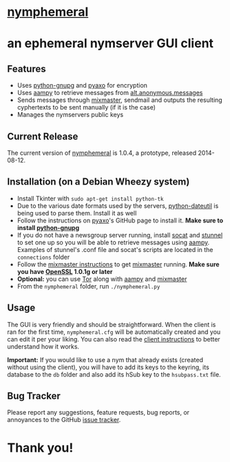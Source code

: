 # [nymphemeral] 
# an ephemeral nymserver GUI client

## Features
- Uses [python-gnupg] and [pyaxo] for encryption
- Uses [aampy] to retrieve messages from [alt.anonymous.messages]
- Sends messages through [mixmaster], sendmail and outputs the resulting cyphertexts
to be sent manually (if it is the case)
- Manages the nymservers public keys

## Current Release
The current version of [nymphemeral] is 1.0.4, a prototype, released 2014-08-12.

## Installation (on a Debian Wheezy system)
- Install Tkinter with `sudo apt-get install python-tk`
- Due to the various date formats used by the servers, [python-dateutil] is being used to
parse them. Install it as well
- Follow the instructions on [pyaxo]'s GitHub page to install it. **Make sure to install
[python-gnupg]**
- If you do not have a newsgroup server running, install [socat] and [stunnel] to set one
up so you will be able to retrieve messages using [aampy]. Examples of stunnel's .conf
file and socat's scripts are located in the `connections` folder
- Follow the [mixmaster instructions] to get [mixmaster] running. **Make sure you have
[OpenSSL] 1.0.1g or later**
- **Optional:** you can use [Tor] along with [aampy] and [mixmaster]
- From the `nymphemeral` folder, run `./nymphemeral.py`

## Usage
The GUI is very friendly and should be straightforward. When the client is ran for the
first time, `nymphemeral.cfg` will be automatically created and you can edit it per your
liking. You can also read the [client instructions] to better understand how it works.

**Important:** If you would like to use a nym that already exists (created without using
the client), you will have to add its keys to the keyring, its database to the `db`
folder and also add its hSub key to the `hsubpass.txt` file.

## Bug Tracker
Please report any suggestions, feature requests, bug reports, or annoyances
to the GitHub [issue tracker].

# Thank you!

[nymphemeral]: https://github.com/felipedau/nymphemeral
[mixmaster]: http://www.zen19351.zen.co.uk/mixmaster302
[aampy]: https://github.com/rxcomm/aampy
[alt.anonymous.messages]: https://groups.google.com/forum/#!forum/alt.anonymous.messages
[python-gnupg]: https://pypi.python.org/pypi/python-gnupg
[pyaxo]: https://github.com/rxcomm/pyaxo
[python-dateutil]: https://pypi.python.org/pypi/python-dateutil
[socat]: http://www.dest-unreach.org/socat
[stunnel]: https://www.stunnel.org
[mixmaster instructions]: https://anemone.mooo.com/mixmaster.html
[openssl]: https://www.openssl.org
[client instructions]: https://felipedau.github.io/nymphemeral/usage/usage.html
[tor]: https://www.torproject.org
[issue tracker]: https://github.com/felipedau/nymphemeral/issues
